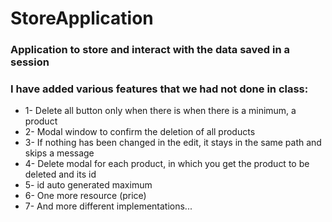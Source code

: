 # StoreApplication

### Application to store and interact with the data saved in a session

### I have added various features that we had not done in class:
- 1- Delete all button only when there is when there is a minimum, a product
- 2- Modal window to confirm the deletion of all products
- 3- If nothing has been changed in the edit, it stays in the same path and skips a message
- 4- Delete modal for each product, in which you get the product to be deleted and its id
- 5- id auto generated maximum
- 6- One more resource (price)
- 7- And more different implementations...

